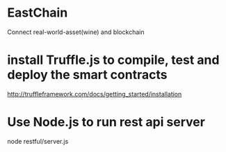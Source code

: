 # EastChain
Connect real-world-asset(wine) and blockchain

# install Truffle.js to compile, test and deploy the smart contracts
http://truffleframework.com/docs/getting_started/installation

# Use Node.js to run rest api server
node restful/server.js

